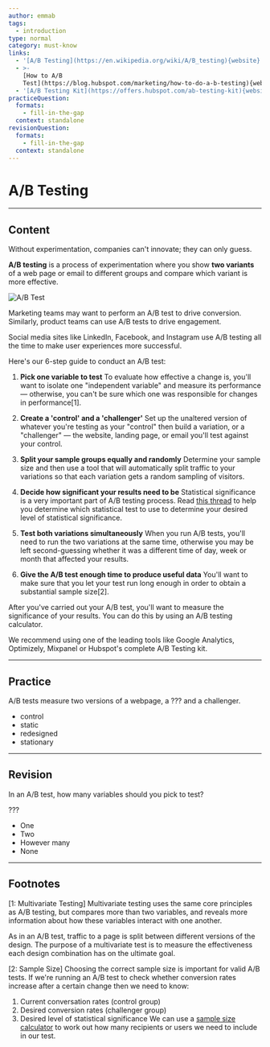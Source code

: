 ```yaml
---
author: emmab
tags:
  - introduction
type: normal
category: must-know
links:
  - '[A/B Testing](https://en.wikipedia.org/wiki/A/B_testing){website}'
  - >-
    [How to A/B
    Test](https://blog.hubspot.com/marketing/how-to-do-a-b-testing){website}
  - '[A/B Testing Kit](https://offers.hubspot.com/ab-testing-kit){website}'
practiceQuestion:
  formats:
    - fill-in-the-gap
  context: standalone
revisionQuestion:
  formats:
    - fill-in-the-gap
  context: standalone
---
```


# A/B Testing


---

## Content

Without experimentation, companies can't innovate; they can only guess.

**A/B testing** is a process of experimentation where you show **two variants** of a web page or email to different groups and compare which variant is more effective.

![A/B Test](https://img.enkipro.com/e352af24937ca290c1edb7bb0c7a2260.png)

Marketing teams may want to perform an A/B test to drive conversion. Similarly, product teams can use A/B tests to drive engagement.

Social media sites like LinkedIn, Facebook, and Instagram use A/B testing all the time to make user experiences more successful.

Here's our 6-step guide to conduct an A/B test:

1. **Pick one variable to test**
   To evaluate how effective a change is, you'll want to isolate one "independent variable" and measure its performance — otherwise, you can't be sure which one was responsible for changes in performance[1].

2. **Create a 'control' and a 'challenger'**
   Set up the unaltered version of whatever you're testing as your "control" then build a variation, or a "challenger" — the website, landing page, or email you'll test against your control.

3. **Split your sample groups equally and randomly**
   Determine your sample size and then use a tool that will automatically split traffic to your variations so that each variation gets a random sampling of visitors.

4. **Decide how significant your results need to be**
   Statistical significance is a very important part of A/B testing process. Read [this thread](https://www.quora.com/What-are-the-proper-statistical-tests-to-use-for-A-B-testing) to help you determine which statistical test to use to determine your desired level of statistical significance.

5. **Test both variations simultaneously**
   When you run A/B tests, you'll need to run the two variations at the same time, otherwise you may be left second-guessing whether it was a different time of day, week or month that affected your results.

6. **Give the A/B test enough time to produce useful data**
   You'll want to make sure that you let your test run long enough in order to obtain a substantial sample size[2].

After you've carried out your A/B test, you'll want to measure the significance of your results. You can do this by using an A/B testing calculator.

We recommend using one of the leading tools like Google Analytics, Optimizely, Mixpanel or Hubspot's complete A/B Testing kit.


---

## Practice

A/B tests measure two versions of a webpage, a ??? and a challenger.

- control
- static
- redesigned
- stationary


---

## Revision

In an A/B test, how many variables should you pick to test?

???

- One
- Two
- However many
- None


---

## Footnotes

[1: Multivariate Testing]
Multivariate testing uses the same core principles as A/B testing, but compares more than two variables, and reveals more information about how these variables interact with one another. 

As in an A/B test, traffic to a page is split between different versions of the design. The purpose of a multivariate test is to measure the effectiveness each design combination has on the ultimate goal.

[2: Sample Size]
Choosing the correct sample size is important for valid A/B tests. If we're running an A/B test to check whether conversion rates increase after a certain change then we need to know:

1. Current conversation rates (control group)
2. Desired conversion rates (challenger group)
3. Desired level of statistical significance
   We can use a [sample size calculator](https://www.optimizely.com/uk/sample-size-calculator/) to work out how many recipients or users we need to include in our test.
